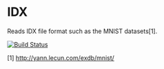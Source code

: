 IDX
===

Reads IDX file format such as the MNIST datasets[1].

[![Build Status](https://drone.io/github.com/FreeFlow/idx/status.png)](https://drone.io/github.com/FreeFlow/idx/latest)

[1] http://yann.lecun.com/exdb/mnist/
